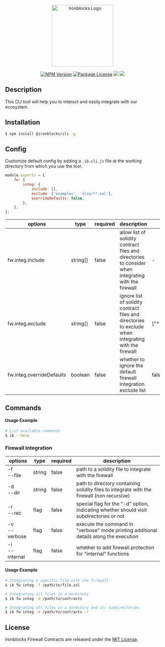 <p align="center">
    <a href="https://www.ironblocks.com/" target="blank"><img src="https://app.ironblocks.com/assets/icons/ironblocks/logo.svg" width="200" alt="Ironblocks Logo" /></a>
</p>

<p align="center">
    <a href="https://www.npmjs.com/~ironblocks" target="_blank"><img src="https://img.shields.io/npm/v/@ironblocks/cli" alt="NPM Version" /></a>
    <a href="https://opensource.org/licenses/MIT" target="_blank"><img src="https://img.shields.io/badge/License-MIT-green.svg" alt="Package License" /></a>
    <a href="https://discord.com/channels/1065679814289268929" target="_blank"><img src="https://img.shields.io/badge/Discord-blue?logo=discord&logoColor=white"></a>
    <a href="https://twitter.com/Ironblocks_" target="_blank"><img src="https://img.shields.io/twitter/follow/nestframework.svg?style=social&label=Follow"></a>
</p>

## Description

This CLI tool will help you to interact and easily integrate with our ecosystem.

## Installation

```bash
$ npm install @ironblocks/cli -g
```

## Config

Customize default config by adding a `.ib.cli.js` file at the working directory from which you use the tool.

```js
module.exports = {
    fw: {
        integ: {
            include: [],
            exclude: ['examples', 'also/**.sol'],
            overrideDefaults: false,
        },
    },
};
```

| options                          | type        | required | description                                                                                           | defaults              |
|----------------------------------| ----------- | -------- | ------------------------------------------------------------------------------------------------------|-----------------------|
| fw.integ.include                 | string[]    | false    | allow list of solidity contract files and directories to consider when integrating with the firewall  | -                     |
| fw.integ.exclude                 | string[]    | false    | ignore list of solidity contract files and directories to exclude when integrating with the firewall  | ["**/node_modules/*"] |
| fw.integ.overrideDefaults        | boolean     | false    | whether to ignore the default firewall integration exclude list                                       | false                 |

## Commands

#### Usage Example

```bash
# List available commands
$ ib --help
```

### Firewall Integration

| options            | type       | required | description                                                                                |
|--------------------| ---------- | -------- | -------------------------------------------------------------------------------------------|
| -f<br> --file      | string     | false    | path to a solidity file to integrate with the firewall                                     |
| -d<br> --dir       | string     | false    | path to directory containing solidity files to integrate with the firewall (non recursive) |
| -r<br> --rec       | flag       | false    | special flag for the "-d" option, indicating whether should visit subdirectories or not    |
| -v<br> --verbose   | flag       | false    | execute the command in "verbose" mode printing additional details along the execution      |
| -i<br> --internal  | flag       | false    | whether to add firewall protection for "internal" functions                                |

#### Usage Example

```bash
# Integrating a specific file with the firewall
$ ib fw integ -f /path/to/file.sol

# Integrating all files in a directory
$ ib fw integ -d /path/to/contracts

# Integrating all files in a directory and its subdirectories
$ ib fw integ -d /path/to/contracts -r
```

## License

Ironblocks Firewall Contracts are released under the [MIT License](LICENSE).
